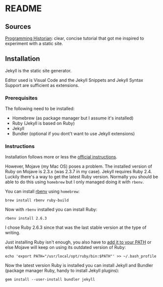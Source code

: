 # README

## Sources

[Programming Historian](https://programminghistorian.org/en/lessons/building-static-sites-with-jekyll-github-pages#what-are-static-sites-jekyll-etc--why-might-i-care-): clear, concise tutorial that got me inspired to experiment with a static site.

## Installation

Jekyll is the static site generator.

Editor used is Visual Code and the Jekyll Snippets and Jekyll Syntax Support are sufficient as extensions.

### Prerequisites

The following need to be installed:

* Homebrew (as package manager but I assume it's installed)
* Ruby (Jekyll is based on Ruby)
* Jekyll
* Bundler (optional if you dont't want to use Jekyll extensions)

### Instructions

Installation follows more or less the [official instructions](https://jekyllrb.com/docs/installation/macos/).

However, Mojave (my Mac OS) poses a problem. The installed version of Ruby on Mojave is 2.3.x (was 2.3.7 in my case). Jekyll requires Ruby 2.4. Luckily there's a way to get the latest Ruby version. Normally you should be able to do this using `homebrew` but I only managed doing it with `rbenv`.

You can install [rbenv](https://amindfulcoder.com/2018/10/08/looking-for-ruby.html) using `homebrew`:

```
brew install rbenv ruby-build
```

Now with `rbenv` installed you can install Ruby:

```
rbenv install 2.6.3
```

I chose Ruby 2.6.3 since that was the last stable version at the type of writing.

Just installing Ruby isn't enough, you also have to [add it to your PATH](https://www.reddit.com/r/MacOS/comments/anw82o/macos_mojave_how_to_install_ruby_successfully/) or else Mojave will keep on using its outdated version of Ruby:

```
echo 'export PATH="/usr/local/opt/ruby/bin:$PATH"' >> ~/.bash_profile
```

Now the latest version Ruby is installed you can install Jekyll and Bundler (package manager Ruby, handy to install Jekyll plugins):

``` 
gem install --user-install bundler jekyll
```